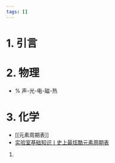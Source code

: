 ```yaml
---
tags: []
---
```

# 1. 引言

# 2. 物理
- % 声-光-电-磁-热

# 3. 化学
- [[元素周期表]]
-  [实验室基础知识丨史上最炫酷元素周期表](https://mp.weixin.qq.com/s?__biz=MzkxMDY3MjY0Ng==&mid=2247491577&idx=1&sn=ecf71c37351bbfaca7ff6d2b1ff37e5d&scene=21#wechat_redirect)
1. 